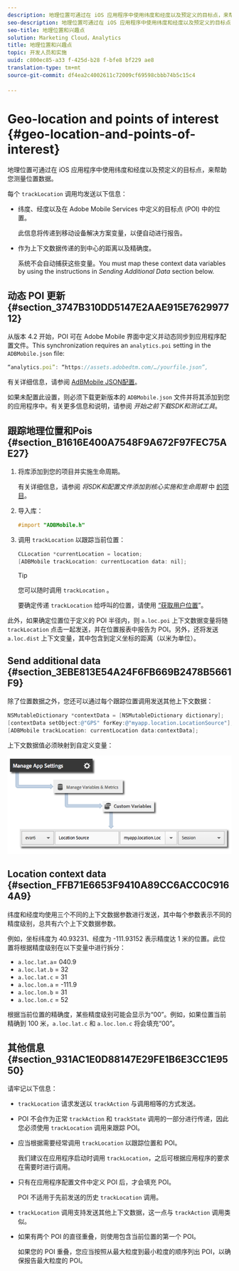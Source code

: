 ```yaml
---
description: 地理位置可通过在 iOS 应用程序中使用纬度和经度以及预定义的目标点，来帮助您测量位置数据。
seo-description: 地理位置可通过在 iOS 应用程序中使用纬度和经度以及预定义的目标点，来帮助您测量位置数据。
seo-title: 地理位置和兴趣点
solution: Marketing Cloud，Analytics
title: 地理位置和兴趣点
topic: 开发人员和实施
uuid: c800ec85-a33 f-425d-b28 f-bfe8 bf229 ae8
translation-type: tm+mt
source-git-commit: df4ea2c4002611c72009cf69598cbbb74b5c15c4

---
```



# Geo-location and points of interest {#geo-location-and-points-of-interest}

地理位置可通过在 iOS 应用程序中使用纬度和经度以及预定义的目标点，来帮助您测量位置数据。

每个 `trackLocation` 调用均发送以下信息：

* 纬度、经度以及在 Adobe Mobile Services 中定义的目标点 (POI) 中的位置。

   此信息将传递到移动设备解决方案变量，以便自动进行报告。

* 作为上下文数据传递的到中心的距离以及精确度。

   系统不会自动捕获这些变量。You must map these context data variables by using the instructions in *Sending Additional Data* section below.

## 动态 POI 更新 {#section_3747B310DD5147E2AAE915E762997712}

从版本 4.2 开始，POI 可在 Adobe Mobile 界面中定义并动态同步到应用程序配置文件。This synchronization requires an `analytics.poi` setting in the `ADBMobile.json` file:

```js
“analytics.poi”: “https://assets.adobedtm.com/…/yourfile.json”,
```

有关详细信息，请参阅 [AdBMobile JSON配置](/help/ios/configuration/json-config/json-config.md)。

如果未配置此设置，则必须下载更新版本的 `ADBMobile.json` 文件并将其添加到您的应用程序中。有关更多信息和说明，请参阅 *开始之前下载SDK和测试工具*[](/help/ios/getting-started/requirements.md)。

## 跟踪地理位置和Pois {#section_B1616E400A7548F9A672F97FEC75AE27}

1. 将库添加到您的项目并实施生命周期。

   有关详细信息，请参阅 *将SDK和配置文件添加到核心实施和生命周期* 中 [的项目](/help/ios/getting-started/dev-qs.md)。
1. 导入库：

   ```objective-c
   #import "ADBMobile.h"
   ```

1. 调用 `trackLocation` 以跟踪当前位置：

   ```objective-c
   CLLocation *currentLocation = location; 
   [ADBMobile trackLocation: currentLocation data: nil]; 
   ```

   >[!TIP]
   >
   >您可以随时调用 `trackLocation` 。

   要确定传递 `trackLocation` 给呼叫的位置，请使用 [“获取用户位置](https://developer.apple.com/Library/ios/documentation/UserExperience/Conceptual/LocationAwarenessPG/CoreLocation/CoreLocation.html)”。

此外，如果确定位置位于定义的 POI 半径内，则 `a.loc.poi` 上下文数据变量将随 `trackLocation` 点击一起发送，并在位置报表中报告为 POI。另外，还将发送 `a.loc.dist` 上下文变量，其中包含到定义坐标的距离（以米为单位）。

## Send additional data {#section_3EBE813E54A24F6FB669B2478B5661F9}

除了位置数据之外，您还可以通过每个跟踪位置调用发送其他上下文数据：

```objective-c
NSMutableDictionary *contextData = [NSMutableDictionary dictionary]; 
[contextData setObject:@"GPS" forKey:@"myapp.location.LocationSource"]; 
[ADBMobile trackLocation: currentLocation data:contextData];
```

上下文数据值必须映射到自定义变量：

![](assets/map-location-context-data.png)

## Location context data {#section_FFB71E6653F9410A89CC6ACC0C9164A9}

纬度和经度均使用三个不同的上下文数据参数进行发送，其中每个参数表示不同的精度级别，总共有六个上下文数据参数。

例如，坐标纬度为 40.93231、经度为 -111.93152 表示精度达 1 米的位置。此位置将根据精度级别在以下变量中进行拆分：

* `a.loc.lat.a`= 040.9
* `a.loc.lat.b` = 32
* `a.loc.lat.c` = 31
* `a.loc.lon.a` = -111.9
* `a.loc.lon.b` = 31
* `a.loc.lon.c` = 52

根据当前位置的精确度，某些精度级别可能会显示为“00”。例如，如果位置当前精确到 100 米，`a.loc.lat.c` 和 `a.loc.lon.c` 将会填充“00”。

## 其他信息 {#section_931AC1E0D88147E29FE1B6E3CC1E9550}

请牢记以下信息：

* `trackLocation` 请求发送以 `trackAction` 与调用相等的方式发送。

* POI 不会作为正常 `trackAction` 和 `trackState` 调用的一部分进行传递，因此您必须使用 `trackLocation` 调用来跟踪 POI。

* 应当根据需要经常调用 `trackLocation` 以跟踪位置和 POI。

   我们建议在应用程序启动时调用 `trackLocation`，之后可根据应用程序的要求在需要时进行调用。

* 只有在应用程序配置文件中定义 POI 后，才会填充 POI。

   POI 不适用于先前发送的历史 `trackLocation` 调用。
* `trackLocation` 调用支持发送其他上下文数据，这一点与 `trackAction` 调用类似。

* 如果有两个 POI 的直径重叠，则使用包含当前位置的第一个 POI。

   如果您的 POI 重叠，您应当按照从最大粒度到最小粒度的顺序列出 POI，以确保报告最大粒度的 POI。


